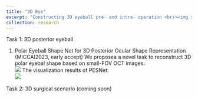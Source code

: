 ```yaml
---
title: "3D Eye"
excerpt: "Constructing 3D eyeball pre- and intra- operation <br/><img src='/yanhu/images/3deye.png'>"
collection: research
---
```


Task 1: 3D posterior eyeball
1. Polar Eyeball Shape Net for 3D Posterior Ocular Shape Representation (MICCAI2023, early accept)
   We proposea a novel task to reconstruct 3D polar eyebal shape based on small-FOV OCT images.<br/><img src='/yanhu/images/PESnet.png'>
   The visualization results of PESNet: <br/><img src='/yanhu/images/Pesexperiments.png'>
   
Task 2: 3D surgical scenario (coming soon)



